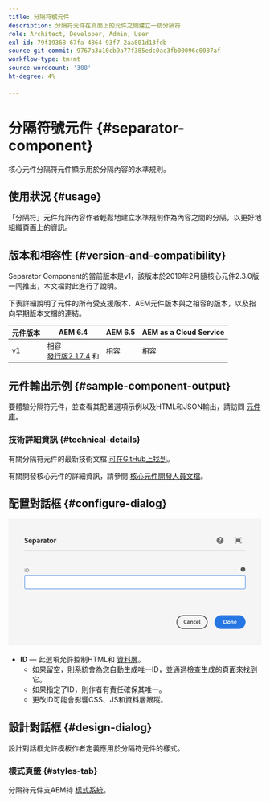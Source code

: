 ```yaml
---
title: 分隔符號元件
description: 分隔符元件在頁面上的元件之間建立一個分隔符
role: Architect, Developer, Admin, User
exl-id: 79f19368-67fa-4864-93f7-2aa801d13fdb
source-git-commit: 9767a3a10cb9a77f385edc0ac3fb00096c0087af
workflow-type: tm+mt
source-wordcount: '308'
ht-degree: 4%

---
```


# 分隔符號元件 {#separator-component}

核心元件分隔符元件顯示用於分隔內容的水準規則。

## 使用狀況 {#usage}

「分隔符」元件允許內容作者輕鬆地建立水準規則作為內容之間的分隔，以更好地組織頁面上的資訊。

## 版本和相容性 {#version-and-compatibility}

Separator Component的當前版本是v1，該版本於2019年2月隨核心元件2.3.0版一同推出，本文檔對此進行了說明。

下表詳細說明了元件的所有受支援版本、AEM元件版本與之相容的版本，以及指向早期版本文檔的連結。

| 元件版本 | AEM 6.4 | AEM 6.5 | AEM as a Cloud Service  |
|---|---|---|---|
| v1 | 相容<br>[發行版2.17.4](/help/versions.md) 和 | 相容 | 相容 |

## 元件輸出示例 {#sample-component-output}

要體驗分隔符元件，並查看其配置選項示例以及HTML和JSON輸出，請訪問 [元件庫](https://adobe.com/go/aem_cmp_library_separator)。

### 技術詳細資訊 {#technical-details}

有關分隔符元件的最新技術文檔 [可在GitHub上找到](https://adobe.com/go/aem_cmp_tech_separator_v1)。

有關開發核心元件的詳細資訊，請參閱 [核心元件開發人員文檔](/help/developing/overview.md)。

## 配置對話框 {#configure-dialog}

![分隔符元件的編輯對話框](/help/assets/separator-edit.png)

* **ID**  — 此選項允許控制HTML和 [資料層](/help/developing/data-layer/overview.md)。
   * 如果留空，則系統會為您自動生成唯一ID，並通過檢查生成的頁面來找到它。
   * 如果指定了ID，則作者有責任確保其唯一。
   * 更改ID可能會影響CSS、JS和資料層跟蹤。

## 設計對話框 {#design-dialog}

設計對話框允許模板作者定義應用於分隔符元件的樣式。

### 樣式頁籤 {#styles-tab}

分隔符元件支AEM持 [樣式系統](/help/get-started/authoring.md#component-styling)。
